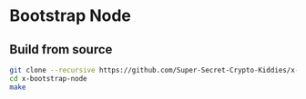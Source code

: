 # Bootstrap Node

## Build from source

```bash
git clone --recursive https://github.com/Super-Secret-Crypto-Kiddies/x-bootstrap-node.git
cd x-bootstrap-node
make
```